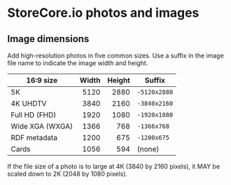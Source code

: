 # StoreCore.io photos and images


## Image dimensions

Add high-resolution photos in five common sizes.  Use a suffix in the image
file name to indicate the image width and height.

| 16:9 size       | Width | Height | Suffix       |
| --------------- | -----:| ------:| ------------ |
| 5K              |  5120 |   2880 | `-5120x2880` |
| 4K UHDTV        |  3840 |   2160 | `-3840x2160` |
| Full HD (FHD)   |  1920 |   1080 | `-1920x1080` |
| Wide XGA (WXGA) |  1366 |    768 | `-1366x768`  |
| RDF metadata    |  1200 |    675 | `-1200x675`  |
| Cards           |  1056 |    594 | (none)       |

If the file size of a photo is to large at 4K (3840 by 2160 pixels), it MAY be
scaled down to 2K (2048 by 1080 pixels).
